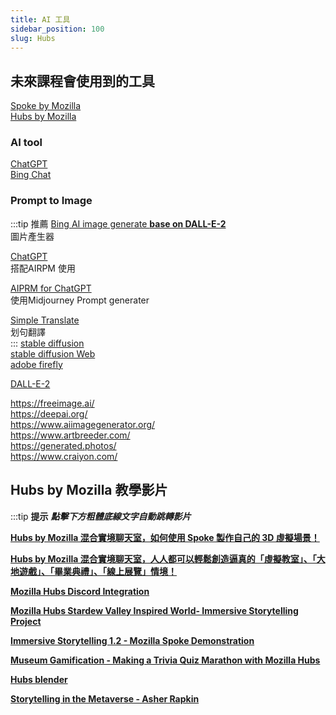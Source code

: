 ```yaml
---
title: AI 工具
sidebar_position: 100
slug: Hubs
---
```

## 未來課程會使用到的工具
[Spoke by Mozilla](https://hubs.mozilla.com/spoke/)  
[Hubs by Mozilla ](https://hubs.mozilla.com)  
### AI tool  
[ChatGPT](https://AI.com)  
[Bing Chat](https://bing.com)  
  
### Prompt to Image
:::tip 推薦
[Bing AI image generate **base on DALL-E-2**](https://www.bing.com/create)  
圖片產生器  
  
[ChatGPT](https://AI.com)  
搭配AIRPM 使用  
  
[AIPRM for ChatGPT](https://chrome.google.com/webstore/detail/aiprm-for-chatgpt/ojnbohmppadfgpejeebfnmnknjdlckgj)  
使用Midjourney Prompt generater  
  
[Simple Translate](https://chrome.google.com/webstore/detail/simple-translate/ibplnjkanclpjokhdolnendpplpjiace)  
划句翻譯  
:::
[stable diffusion](https://stability.ai/)  
[stable diffusion Web](https://stablediffusionweb.com/)  
[adobe firefly](https://firefly.adobe.com/generate/images)  

[DALL-E-2](https://openai.com/product/dall-e-2)  

https://freeimage.ai/  
https://deepai.org/  
https://www.aiimagegenerator.org/  
https://www.artbreeder.com/  
https://generated.photos/  
https://www.craiyon.com/



## Hubs by Mozilla 教學影片
:::tip **提示**
***點擊下方粗體底線文字自動跳轉影片***

[**Hubs by Mozilla 混合實境聊天室，如何使用 Spoke 製作自己的 3D 虛擬場景！**](https://www.youtube.com/watch?v=KDDF29sv78M)

[**Hubs by Mozilla 混合實境聊天室，人人都可以輕鬆創造逼真的「虛擬教室」、「大地遊戲」、「畢業典禮」、「線上展覽」情境！**](https://www.youtube.com/watch?v=0H1Q4PgfgbM)

[**Mozilla Hubs Discord Integration**](https://www.youtube.com/watch?v=fm1edbekI1s)

[**Mozilla Hubs Stardew Valley Inspired World- Immersive Storytelling Project**](https://www.youtube.com/watch?v=Eua1LQ1JFRc)

[**Immersive Storytelling 1.2 - Mozilla Spoke Demonstration**](https://www.youtube.com/watch?v=qCexux9qhhc)

[**Museum Gamification - Making a Trivia Quiz Marathon with Mozilla Hubs**](https://www.youtube.com/watch?v=onsTudtPFcs)

[**Hubs blender**](https://www.youtube.com/watch?v=ldHwbnMMKVY&list=PLCxaiaRxTL6_qzOp19PIPxVU6Kd8_W5gi)

[**Storytelling in the Metaverse - Asher Rapkin**](https://www.youtube.com/watch?v=jOYTHiKu_g0 )

